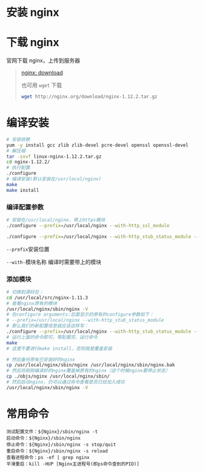 # 安装 nginx



# 下载 nginx

官网下载 nginx，上传到服务器

> [nginx: download](http://nginx.org/en/download.html)
>
> 也可用 `wget` 下载
>
> ```bash
> wget http://nginx.org/download/nginx-1.12.2.tar.gz
> ```

# 编译安装

```bash
# 安装依赖
yum -y install gcc zlib zlib-devel pcre-devel openssl openssl-devel
# 解压缩
tar -zxvf linux-nginx-1.12.2.tar.gz
cd nginx-1.12.2/
# 执行配置
./configure
# 编译安装(默认安装在/usr/local/nginx)
make
make install
```

### 编译配置参数

```bash
# 安装在/usr/local/nginx，带上https模块
./configure --prefix=/usr/local/nginx --with-http_ssl_module

./configure --prefix=/usr/local/nginx --with-http_stub_status_module --with-http_ssl_module
```

`--prefix`安装位置

`--with-`模块名称 编译时需要带上的模块

### 添加模块

```bash
# 切换到源码包：
cd /usr/local/src/nginx-1.11.3
# 查看nginx原有的模块
/usr/local/nginx/sbin/nginx -V
# 在configure arguments:后面显示的原有的configure参数如下：
# --prefix=/usr/local/nginx --with-http_stub_status_module
# 那么我们的新配置信息就应该这样写：
./configure --prefix=/usr/local/nginx --with-http_stub_status_module --with-http_ssl_module
# 运行上面的命令即可，等配置完，运行命令
make
# 这里不要进行make install，否则就是覆盖安装

# 然后备份原有已安装好的nginx
cp /usr/local/nginx/sbin/nginx /usr/local/nginx/sbin/nginx.bak
# 然后将刚刚编译好的nginx覆盖掉原有的nginx（这个时候nginx要停止状态）
cp ./objs/nginx /usr/local/nginx/sbin/
# 然后启动nginx，仍可以通过命令查看是否已经加入成功
/usr/local/nginx/sbin/nginx -V　
```



# 常用命令

```
测试配置文件：${Nginx}/sbin/nginx -t
启动命令：${Nginx}/sbin/nginx
停止命令：${Nginx}/sbin/nginx -s stop/quit
重启命令：${Nginx}/sbin/nginx -s reload
查看进程命令：ps -ef | grep nginx
平滑重启：kill -HUP [Nginx主进程号(即ps命令查到的PID)]
```

